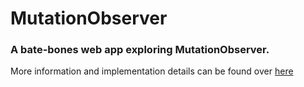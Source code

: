 # MutationObserver

### A bate-bones web app exploring MutationObserver. 

More information and implementation details can be found over [here](https://asheerrizvi.com/mutation-observer/)
